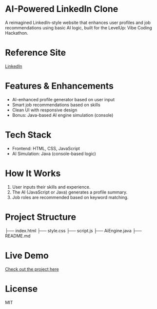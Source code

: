# AI-Powered LinkedIn Clone

A reimagined LinkedIn-style website that enhances user profiles and job recommendations using basic AI logic, built for the LevelUp: Vibe Coding Hackathon.

# Reference Site
[LinkedIn](https://www.linkedin.com)

# Features & Enhancements
-  AI-enhanced profile generator based on user input
-  Smart job recommendations based on skills
-  Clean UI with responsive design
-  Bonus: Java-based AI engine simulation (console)

# Tech Stack
- Frontend: HTML, CSS, JavaScript
- AI Simulation: Java (console-based logic)


# How It Works
1. User inputs their skills and experience.
2. The AI (JavaScript or Java) generates a profile summary.
3. Job roles are recommended based on keyword matching.

# Project Structure

├── index.html
├── style.css
├── script.js
├── AiEngine.java
├── README.md

# Live Demo

[Check out the project here](https://smartprofile-ai.netlify.app/)


# License
MIT
